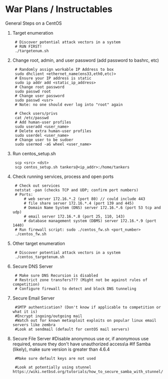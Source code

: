 # War Plans / Instructables

General Steps on a CentOS

1. Target enumeration

		# Discover potential attack vectors in a system
		# RUN FIRST! 
		./targetenum.sh

2. Change root, admin, and user password (add password to bashrc, etc)

		# Randomly assign workable IP Address to box
		sudo dhclient <ethernet_name(ens33,eth0,etc)>
		# Ensure your IP address is static
		sudo ip addr add <static_ip_address>
		# Change root password 
		sudo passwd root
		# Change user password
		sudo passwd <usr>
		# Note: no one should ever log into "root" again
		
		# Check users/privs  
		cat /etc/passwd
		# Add human-user profiles
		sudo useradd <user_name>
		# Delete extra human-user profiles
		sudo userdel <user_name>
		# Change user to be sudoer
		sudo usermod -aG wheel <user_name>

3. Run centos_setup.sh

		scp <src> <dst>
		scp centos_setup.sh tankers@<ip_addr>:/home/tankers

4. Check running services, process and open ports

		# Check out services
		netstat -pan (checks TCP and UDP; confirm port numbers)
		# Ports: 
			# web server 172.16.*.2 (port 80) // could include 443
			# file share server 172.16.*.4 (port 139 and 445)
			# Domain Name System (DNS) server 172.16.*.6 (port 53 tcp and udp)
			# email server 172.16.*.8 (port 25, 110, 143)
			# database management system (DBMS) server 172.16.*.9 (port 1440) 
		# Run firewall script: sudo ./centos_fw.sh <port_number>
		./centos_fw.sh
		
5. Other target enumeration

		# Discover potential attack vectors in a system
		./centos_targetenum.sh
		
6. Secure DNS Server

		# Make sure DNS Recursion is disabled
		# Restrict zone transfers??? (Might not be against rules of competition)
		# Configure firewall to detect and block DNS tunneling

7. Secure Email Server

		#SMTP authentication? (Don't know if applicable to competition or what it is)
		#Encrypt ingoing/outgoing mail
		#Watch out for known metasploit exploits on popular linux email servers like zembra
		#Look at sendmail (default for centOS mail servers)
		
8. Secure File Server
		#Disable anonymous use or, if anonymous use required, ensure they don't have unauthorized access\a
		#If Samba (likely), make sure version is greater than 4.6.4
		
		#Make sure default keys are not used
		
		#Look at potentially using stunnel https://wiki.netbsd.org/tutorials/how_to_secure_samba_with_stunnel/
